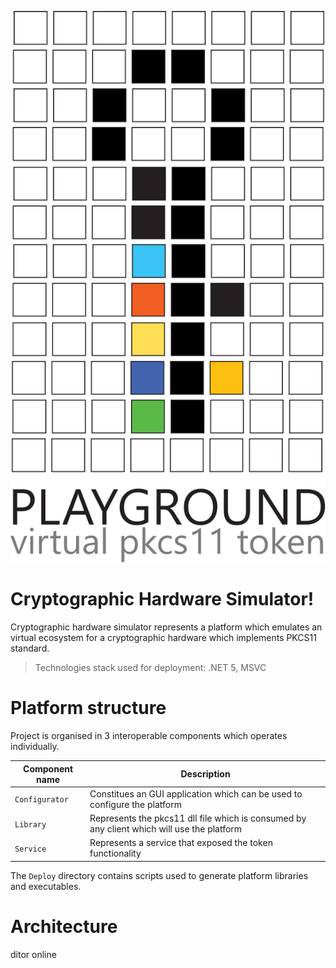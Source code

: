 ![](docs/Playground.svg)

# Cryptographic Hardware Simulator!

Cryptographic hardware simulator represents a platform which emulates an virtual ecosystem for a cryptographic hardware which implements PKCS11 standard.  
> Technologies stack used for deployment: .NET 5, MSVC

# Platform structure
Project is organised in 3 interoperable components which operates individually.

|Component name								 |Description                  |
|-------------------------------|-----------------------------|
|`Configurator`            	  |Constitues an GUI application which can be used to configure the platform            |
|`Library`           						|Represents the pkcs11 dll file which is consumed by any client which will use the platform           |
|`Service`											|Represents a service that exposed the token functionality|

The `Deploy` directory contains scripts used to generate platform libraries and executables.

# Architecture
ditor online

